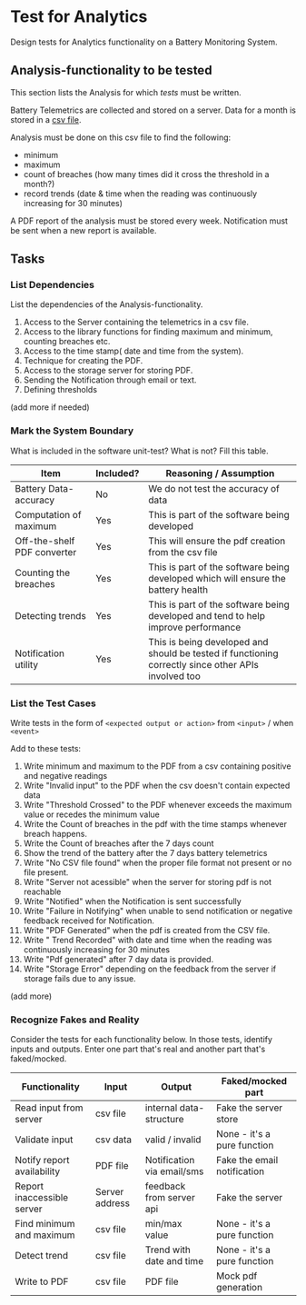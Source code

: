 # Test for Analytics

Design tests for Analytics functionality on a Battery Monitoring System.

## Analysis-functionality to be tested

This section lists the Analysis for which _tests_ must be written.

Battery Telemetrics are collected and stored on a server.
Data for a month is stored in a [csv file](https://en.wikipedia.org/wiki/Comma-separated_values).

Analysis must be done on this csv file to find the following:
- minimum
- maximum
- count of breaches (how many times did it cross the threshold in a month?)
- record trends (date & time when the reading was continuously increasing for 30 minutes)

A PDF report of the analysis must be stored every week.
Notification must be sent when a new report is available.

## Tasks

### List Dependencies

List the dependencies of the Analysis-functionality.

1. Access to the Server containing the telemetrics in a csv file.
2. Access to the library functions for finding maximum and minimum, counting breaches etc.
3. Access to the time stamp( date and time from the system).
4. Technique for creating the PDF.
5. Access to the storage server for storing PDF.
6. Sending the Notification through email or text.
7. Defining thresholds

(add more if needed)

### Mark the System Boundary

What is included in the software unit-test? What is not? Fill this table.

| Item                      | Included?     | Reasoning / Assumption
|---------------------------|---------------|---
Battery Data-accuracy       | No            | We do not test the accuracy of data
Computation of maximum      | Yes           | This is part of the software being developed
Off-the-shelf PDF converter | Yes           | This will ensure the pdf creation from the csv file
Counting the breaches       | Yes           | This is part of the software being developed which will ensure the battery health
Detecting trends            | Yes           | This is part of the software being developed and tend to help improve performance 
Notification utility        | Yes           | This is being developed and should be tested if functioning correctly since other APIs involved too

### List the Test Cases

Write tests in the form of `<expected output or action>` from `<input>` / when `<event>`

Add to these tests:

1. Write minimum and maximum to the PDF from a csv containing positive and negative readings
2. Write "Invalid input" to the PDF when the csv doesn't contain expected data
3. Write "Threshold Crossed" to the PDF whenever exceeds the maximum value or recedes the minimum value
4. Write the Count of breaches in the pdf with the time stamps whenever breach happens.
5. Write the Count of breaches after the 7 days count
6. Show the trend of the battery after the 7 days battery telemetrics
7. Write "No CSV file found" when the proper file format not present or no file present.
8. Write "Server not acessible" when the server for storing pdf is not reachable
9. Write "Notified" when the Notification is sent successfully
10. Write "Failure in Notifying" when unable to send notification or negative feedback received for Notification.
11. Write "PDF Generated" when the pdf is created from the CSV file.
12. Write " Trend Recorded" with date and time  when the reading was continuously increasing for 30 minutes
13. Write "Pdf generated" after 7 day data is provided.
14. Write "Storage Error" depending on the feedback from the server if storage fails due to any issue.


(add more)

### Recognize Fakes and Reality

Consider the tests for each functionality below.
In those tests, identify inputs and outputs.
Enter one part that's real and another part that's faked/mocked.

| Functionality            | Input        | Output                      | Faked/mocked part
|--------------------------|--------------|-----------------------------|---
Read input from server     | csv file     | internal data-structure     | Fake the server store
Validate input             | csv data     | valid / invalid             | None - it's a pure function
Notify report availability | PDF file     | Notification via email/sms  | Fake the email notification
Report inaccessible server | Server address | feedback from server api  | Fake the server
Find minimum and maximum   | csv file     | min/max value               | None - it's a pure function
Detect trend               | csv file     | Trend with date and time    | None - it's a pure function
Write to PDF               | csv file     | PDF file                    | Mock pdf generation
